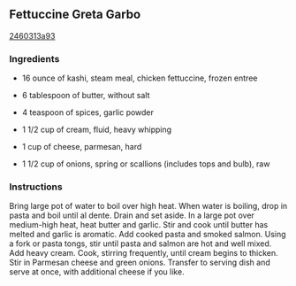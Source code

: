 ## Fettuccine Greta Garbo

[2460313a93](http://www.food.com/recipe/fettuccine-greta-garbo-243947)

### Ingredients

 - 16 ounce of kashi, steam meal, chicken fettuccine, frozen entree

 - 6 tablespoon of butter, without salt

 - 4 teaspoon of spices, garlic powder

 - 1 1/2 cup of cream, fluid, heavy whipping

 - 1 cup of cheese, parmesan, hard

 - 1 1/2 cup of onions, spring or scallions (includes tops and bulb), raw

### Instructions

Bring large pot of water to boil over high heat. When water is boiling, drop in pasta and boil until al dente. Drain and set aside. In a large pot over medium-high heat, heat butter and garlic. Stir and cook until butter has melted and garlic is aromatic. Add cooked pasta and smoked salmon. Using a fork or pasta tongs, stir until pasta and salmon are hot and well mixed. Add heavy cream. Cook, stirring frequently, until cream begins to thicken. Stir in Parmesan cheese and green onions. Transfer to serving dish and serve at once, with additional cheese if you like.